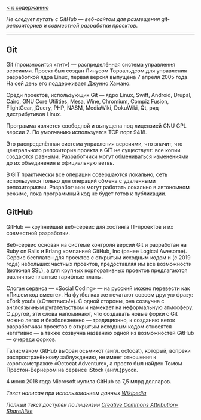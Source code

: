 [< к содержанию](./readme.md)

*Не следует путать с GitHub — веб-сайтом для размещения git-репозиториев и совместной разработки проектов*.

---
## Git
Git (произносится «гит») — распределённая система управления версиями. Проект был создан Линусом Торвальдсом для управления разработкой ядра Linux, первая версия выпущена 7 апреля 2005 года. На сей день его поддерживает Джунио Хамано.

Среди проектов, использующих Git — ядро Linux, Swift, Android, Drupal, Cairo, GNU Core Utilities, Mesa, Wine, Chromium, Compiz Fusion, FlightGear, jQuery, PHP, NASM, MediaWiki, DokuWiki, Qt, ряд дистрибутивов Linux.

Программа является свободной и выпущена под лицензией GNU GPL версии 2. По умолчанию используется TCP порт 9418.

Это распределённая система управления версиями, что значит, что центрального репозитория проекта в GIT не существует: все копии создаются равными. Разработчики могут обмениваться изменениями до их объединения в официальную ветвь.

В GIT практически все операции совершаются локально, сеть используется только для операций обмена с удаленными репозиториями. Разработчики могут работать локально в автономном режиме, пока программный код не будет готов к публикации.

## GitHub

GitHub — крупнейший веб-сервис для хостинга IT-проектов и их совместной разработки.

Веб-сервис основан на системе контроля версий Git и разработан на Ruby on Rails и Erlang компанией GitHub, Inc (ранее Logical Awesome). Сервис бесплатен для проектов с открытым исходным кодом и (с 2019 года) небольших частных проектов, предоставляя им все возможности (включая SSL), а для крупных корпоративных проектов предлагаются различные платные тарифные планы.

Слоган сервиса — «Social Coding» — на русский можно перевести как «Пишем код вместе». На футболках же печатают совсем другую фразу: «Fork you!» («Ответвись!»). С одной стороны, она созвучна с англоязычным ругательством и намекает на неформальную атмосферу. С другой, эти слова напоминают, что создавать новые форки с Git можно легко и безболезненно — традиционно, к созданию веток разработчики проектов с открытым исходным кодом относятся негативно — а также созвучна названию одной из возможностей GitHub — очереди форков.

Талисманом GitHub выбран осьмикот (англ. octocat), который, вопреки распространённому заблуждению, не имеет отношения к короткометражке «Octocat Adventure», а просто был найден Томом Престон-Вернером на сервисе iStock (англ.)русск.

4 июня 2018 года Microsoft купила GitHub за 7,5 млрд долларов.

*Текст написан при использованием данных [Wikipedia](https://ru.wikipedia.org/wiki/%D0%97%D0%B0%D0%B3%D0%BB%D0%B0%D0%B2%D0%BD%D0%B0%D1%8F_%D1%81%D1%82%D1%80%D0%B0%D0%BD%D0%B8%D1%86%D0%B0)*

*Полный текст доступен по лицензии [Creative Commons Attribution-ShareAlike](https://creativecommons.org/licenses/by-sa/3.0/deed.en)*